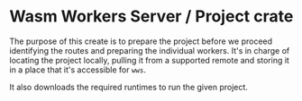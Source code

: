# Wasm Workers Server / Project crate

The purpose of this create is to prepare the project before we proceed identifying the routes and preparing the individual workers. It's in charge of locating the project locally, pulling it from a supported remote and storing it in a place that it's accessible for `wws`.

It also downloads the required runtimes to run the given project.
